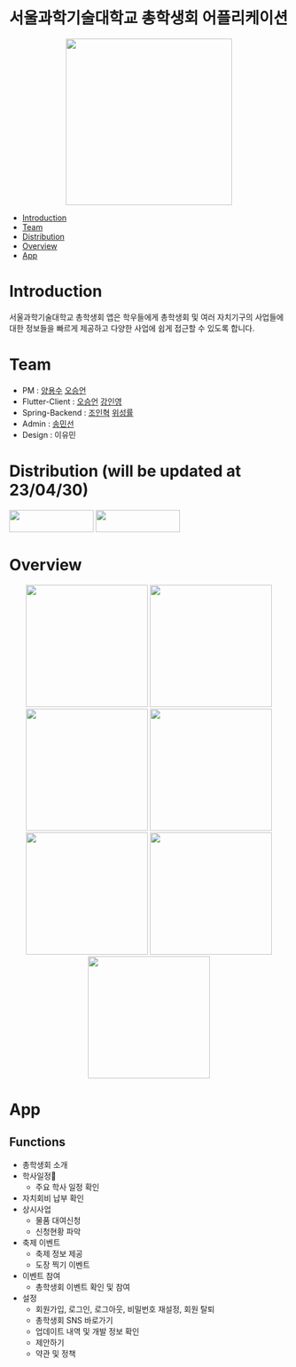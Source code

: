 
# 서울과학기술대학교 총학생회 어플리케이션
<div>
  <p align = "center">
    <img width = "300" src = "https://user-images.githubusercontent.com/55964078/230644493-f2c8afe2-36ad-4427-8b3d-03f55c2dd4d2.svg">
  </p>
</div>

* [Introduction](https://github.com/suee97/StartApp-Flutter/#Introduction)
* [Team](https://github.com/suee97/StartApp-Flutter/#Team)
* [Distribution](https://github.com/suee97/StartApp-Flutter/#Distribution)
* [Overview](https://github.com/suee97/StartApp-Flutter/#Overview)
* [App](https://github.com/suee97/StartApp-Flutter/#App)

# Introduction
서울과학기술대학교 총학생회 앱은 학우들에게 총학생회 및 여러 자치기구의 사업들에 대한 정보들을 빠르게 제공하고 다양한 사업에 쉽게 접근할 수 있도록 합니다.

# Team
- PM : [양용수](https://github.com/itsmeyongsu) [오승언](https://github.com/suee97)
- Flutter-Client : [오승언](https://github.com/suee97) [강인영](https://github.com/KangInyeong)
- Spring-Backend : [조인혁](https://github.com/InHyeok-J) [위성률](https://github.com/s-ryuri)
- Admin : [송민선](https://github.com/Songminseon)
- Design : 이유민

# Distribution (will be updated at 23/04/30)
<p>
  <a href="https://apps.apple.com/kr/app/%EC%84%9C%EC%9A%B8%EA%B3%BC%ED%95%99%EA%B8%B0%EC%88%A0%EB%8C%80%ED%95%99%EA%B5%90-%EC%B4%9D%ED%95%99%EC%83%9D%ED%9A%8C/id1641852619"><img src="https://img.shields.io/badge/App Store-0D96F6?style=flat-square&logo=AppStore&logoColor=white", width=152, height=40/></a> 
  <a href="https://play.google.com/store/apps/details?id=com.start.STart&hl=ko"> <img src="https://img.shields.io/badge/Google Play-414141?style=flat-square&logo=GooglePlay&logoColor=white", width=152, height=40/></a>
</p>

# Overview
<div>
  <p align = "center">
    <img width = "220" src = "https://user-images.githubusercontent.com/55964078/230649833-bcfafb37-6ea3-4325-9ef5-734d221c646c.png">
    <img width = "220" src = "https://user-images.githubusercontent.com/55964078/230650018-7c0b7697-6c98-4351-b7f2-b644c9c13260.png">
    <img width = "220" src = "https://user-images.githubusercontent.com/55964078/230650026-99d14451-dc64-4bc3-85ec-ea61d8687489.png">
    <img width = "220" src = "https://user-images.githubusercontent.com/55964078/230650033-7f8a0c0a-e21a-446e-a3d7-784cba9b69e6.png">
    <img width = "220" src = "https://user-images.githubusercontent.com/55964078/230650038-7540a9af-0228-4873-b961-efa64e2e5cc1.png">
    <img width = "220" src = "https://user-images.githubusercontent.com/55964078/230650041-04f7b659-99b3-462d-9763-c0ba05f6cb9c.png">
    <img width = "220" src = "https://user-images.githubusercontent.com/55964078/230650045-205cf040-6e9f-48d8-9e40-95e9e7bd3bd6.png">
  </p>
</div>

# App
## Functions
- 총학생회 소개
- 학사일정
  - 주요 학사 일정 확인
- 자치회비 납부 확인
- 상시사업
	- 물품 대여신청
	- 신청현황 파악
- 축제 이벤트
	- 축제 정보 제공
	- 도장 찍기 이벤트
- 이벤트 참여
	- 총학생회 이벤트 확인 및 참여
- 설정
	- 회원가입, 로그인, 로그아웃, 비밀번호 재설정, 회원 탈퇴
	- 총학생회 SNS 바로가기
	- 업데이트 내역 및 개발 정보 확인
	- 제안하기
	- 약관 및 정책
